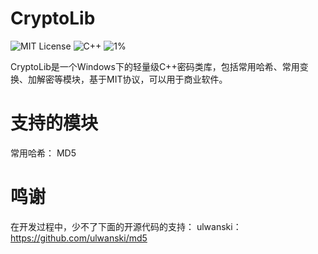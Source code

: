 # CryptoLib
![MIT License](https://img.shields.io/packagist/l/doctrine/orm.svg)
![C++](https://img.shields.io/badge/Language-C%2B%2B-brightgreen.svg)
![1%](http://progressed.io/bar/1)

CryptoLib是一个Windows下的轻量级C++密码类库，包括常用哈希、常用变换、加解密等模块，基于MIT协议，可以用于商业软件。

# 支持的模块
常用哈希：
MD5

# 鸣谢
在开发过程中，少不了下面的开源代码的支持：
ulwanski：https://github.com/ulwanski/md5
